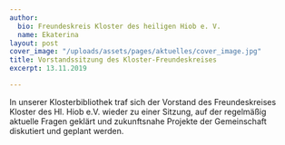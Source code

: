 ```yaml
---
author:
  bio: Freundeskreis Kloster des heiligen Hiob e. V.
  name: Ekaterina
layout: post
cover_image: "/uploads/assets/pages/aktuelles/cover_image.jpg"
title: Vorstandssitzung des Kloster-Freundeskreises
excerpt: 13.11.2019

---
```

In unserer Klosterbibliothek traf sich der Vorstand des Freundeskreises Kloster des Hl. Hiob e.V. wieder zu einer Sitzung, auf der regelmäßig aktuelle Fragen geklärt und zukunftsnahe Projekte der Gemeinschaft diskutiert und geplant werden.